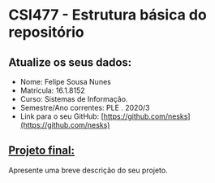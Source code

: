 # CSI477 - Estrutura básica do repositório

## Atualize os seus dados:

- Nome: Felipe Sousa Nunes
- Matrícula: 16.1.8152
- Curso: Sistemas de Informação.
- Semestre/Ano correntes: PLE . 2020/3
- Link para o seu GitHub: [https://github.com/nesks](https://github.com/nesks)

## [Projeto final:](./Projeto/README.md) 

Apresente uma breve descrição do seu projeto.
